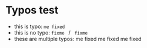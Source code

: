 # Typos test
- this is typo: ` me fixed ` 
- this is no typo: `fixme ` / ` fixme` 
- these are multiple typos: me fixed  me fixed  me fixed 
